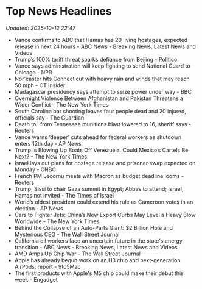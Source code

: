 # Top News Headlines

_Updated: 2025-10-12 22:47_

- Vance confirms to ABC that Hamas has 20 living hostages, expected release in next 24 hours - ABC News - Breaking News, Latest News and Videos
- Trump’s 100% tariff threat sparks defiance from Beijing - Politico
- Vance says administration will keep fighting to send National Guard to Chicago - NPR
- Nor'easter hits Connecticut with heavy rain and winds that may reach 50 mph - CT Insider
- Madagascar presidency says attempt to seize power under way - BBC
- Overnight Violence Between Afghanistan and Pakistan Threatens a Wider Conflict - The New York Times
- South Carolina bar shooting leaves four people dead and 20 injured, officials say - The Guardian
- Death toll from Tennessee munitions blast lowered to 16, sheriff says - Reuters
- Vance warns ‘deeper’ cuts ahead for federal workers as shutdown enters 12th day - AP News
- Trump Is Blowing Up Boats Off Venezuela. Could Mexico’s Cartels Be Next? - The New York Times
- Israel lays out plans for hostage release and prisoner swap expected on Monday - CNBC
- French PM Lecornu meets with Macron as budget deadline looms - Reuters
- Trump, Sissi to chair Gaza summit in Egypt; Abbas to attend; Israel, Hamas not invited - The Times of Israel
- World’s oldest president could extend his rule as Cameroon votes in an election - AP News
- Cars to Fighter Jets: China’s New Export Curbs May Level a Heavy Blow Worldwide - The New York Times
- Behind the Collapse of an Auto-Parts Giant: $2 Billion Hole and Mysterious CEO - The Wall Street Journal
- California oil workers face an uncertain future in the state's energy transition - ABC News - Breaking News, Latest News and Videos
- AMD Amps Up Chip War - The Wall Street Journal
- Apple has already begun work on an H3 chip and next-generation AirPods: report - 9to5Mac
- The first products with Apple's M5 chip could make their debut this week - Engadget